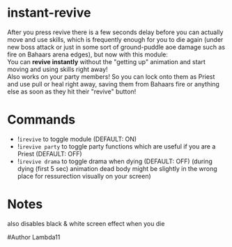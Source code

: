 # instant-revive


After you press revive there is a few seconds delay before you can actually move and use skills, which is frequently enough for you to die again (under new boss attack or just in some sort of ground-puddle aoe damage such as fire on Bahaars arena edges), but now with this module:  
You can **revive instantly** without the "getting up" animation and start moving and using skills right away!  
Also works on your party members! So you can lock onto them as Priest and use pull or heal right away, saving them from Bahaars fire or anything else as soon as they hit their "revive" button!  

# Commands  
- !`irevive` to toggle module (DEFAULT: ON)  
- !`irevive party` to toggle party functions which are useful if you are a Priest (DEFAULT: OFF)  
- !`irevive drama` to toggle drama when dying (DEFAULT: OFF) (during dying (first 5 sec) animation dead body might be slightly in the wrong place for ressurection visually on your screen)   

# Notes

also disables black & white screen effect when you die  

#Author Lambda11
